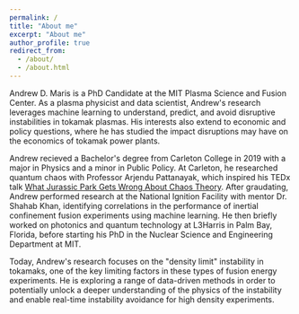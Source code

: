 ```yaml
---
permalink: /
title: "About me"
excerpt: "About me"
author_profile: true
redirect_from: 
  - /about/
  - /about.html
---
```


Andrew D. Maris is a PhD Candidate at the MIT Plasma Science and Fusion Center. As a plasma physicist and data scientist, Andrew's research leverages machine learning to understand, predict, and avoid disruptive instabilities in tokamak plasmas. His interests also extend to economic and policy questions, where he has studied the impact disruptions may have on the economics of tokamak power plants.

Andrew recieved a Bachelor's degree from Carleton College in 2019 with a major in Physics and a minor in Public Policy. At Carleton, he researched quantum chaos with Professor Arjendu Pattanayak, which inspired his TEDx talk [What Jurassic Park Gets Wrong About Chaos Theory](https://www.youtube.com/watch?v=bD1M2DkrI4c&t=4s). After graudating, Andrew performed research at the National Ignition Facility with mentor Dr. Shahab Khan, identifying correlations in the performance of inertial confinement fusion experiments using machine learning. He then briefly worked on photonics and quantum technology at L3Harris in Palm Bay, Florida, before starting his PhD in the Nuclear Science and Engineering Department at MIT.

Today, Andrew's research focuses on the "density limit" instability in tokamaks, one of the key limiting factors in these types of fusion energy experiments. He is exploring a range of data-driven methods in order to potentially unlock a deeper understanding of the physics of the instability and enable real-time instability avoidance for high density experiments.
